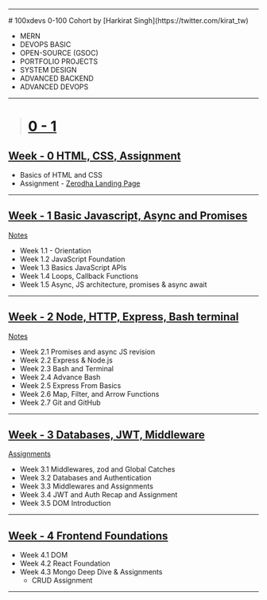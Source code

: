 <hr></hr>
# 100xdevs 0-100 Cohort by [Harkirat Singh](https://twitter.com/kirat_tw)

- MERN
- DEVOPS BASIC  
- OPEN-SOURCE (GSOC)
- PORTFOLIO PROJECTS
- SYSTEM DESIGN
- ADVANCED BACKEND
- ADVANCED DEVOPS

<hr>

># [0 - 1](https://github.com/akshadjaiswal/100xdevs-0-100-Cohort/tree/main/0-1#cohort-20--0-1)

##  [Week - 0 HTML, CSS, Assignment](https://github.com/akshadjaiswal/100xdevs-0-100-Cohort/tree/main/0-1/Coding/Week%200%20-%20Warming%20Up)

- Basics of HTML and CSS
- Assignment - [Zerodha Landing Page](https://github.com/akshadjaiswal/100xdevs-0-100-Cohort/tree/main/Coding/Projects/Simple%20ZERODHA%20app)

<hr></hr>

##  [Week - 1 Basic Javascript, Async and Promises](https://github.com/akshadjaiswal/100xdevs-0-100-Cohort/tree/main/0-1/Coding/Week%2001%20-%20Javascript)

[Notes](https://github.com/akshadjaiswal/100xdevs-0-100-Cohort/tree/main/Notes/Week%2001)
- Week 1.1 - Orientation
- Week 1.2 JavaScript Foundation 
- Week 1.3 Basics JavaScript APIs
- Week 1.4 Loops, Callback Functions
- Week 1.5 Async, JS architecture, promises & async await

<hr></hr>

##  [Week - 2 Node, HTTP, Express, Bash terminal](https://github.com/akshadjaiswal/100xdevs-0-100-Cohort/tree/main/0-1/Coding/Week%2002%20-%20Node%2C%20HTTP%2C%20Express%2C%20Bash%20terminal/Code)

[Notes](https://github.com/akshadjaiswal/100xdevs-0-100-Cohort/tree/main/Notes/Week%2002)
- Week 2.1 Promises and async JS revision 
- Week 2.2 Express & Node.js
- Week 2.3 Bash and Terminal
- Week 2.4 Advance Bash
- Week 2.5 Express From Basics
- Week 2.6 Map, Filter, and Arrow Functions
- Week 2.7 Git and GitHub

<hr></hr>

##  [Week - 3 Databases, JWT, Middleware](https://github.com/akshadjaiswal/100xdevs-0-100-Cohort/tree/main/0-1/Coding/Week%2003%20-%20Express%20Advance%20and%20Databases)

[Assignments](https://github.com/akshadjaiswal/100xdevs-0-100-Cohort/tree/main/0-1/Coding/Week%2003%20-%20Express%20Advance%20and%20Databases/Assignment)

- Week 3.1 Middlewares, zod and Global Catches
- Week 3.2 Databases and Authentication
- Week 3.3 Middlewares and Assignments
- Week 3.4 JWT and Auth Recap and Assignment
- Week 3.5 DOM Introduction

<hr></hr>

##  [Week - 4 Frontend Foundations](https://github.com/akshadjaiswal/100xdevs-0-100-Cohort/tree/main/0-1/Coding/Week%2004%20-%20Frontend%20Foundations/Code/4.1%20DOM%20Introduction)

- Week 4.1 DOM
- Week 4.2 React Foundation
- Week 4.3 Mongo Deep Dive & Assignments
    - CRUD Assignment

<hr></hr>
